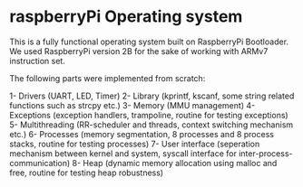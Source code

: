 # raspberryPi Operating system

This is a fully functional operating system built on RaspberryPi Bootloader. We used RaspberryPi version 2B for the sake of working with ARMv7 instruction set.


The following parts were implemented from scratch:


1- Drivers (UART, LED, Timer)
2- Library (kprintf, kscanf, some string related functions such as strcpy etc.)
3- Memory (MMU management)
4- Exceptions (exception handlers, trampoline, routine for testing exceptions)
5- Multithreading (RR-scheduler and threads, context switching mechanism etc.)
6- Processes (memory segmentation, 8 processes and 8 process stacks, routine for testing processes)
7- User interface (seperation mechanism between kernel and system, syscall interface for inter-process-communication)
8- Heap (dynamic memory allocation using malloc and free, routine for testing heap robustness)
